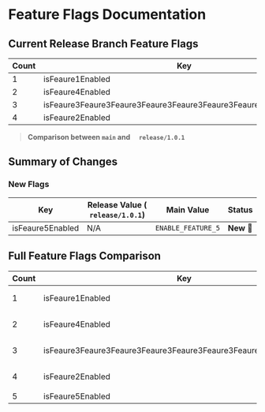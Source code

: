 # Feature Flags Documentation

## Current Release Branch Feature Flags
| Count | Key              | Value                       |
|-------|------------------|-----------------------------|
| 1 | isFeaure1Enabled | `ENABLE_FEATURE_1` |
| 2 | isFeaure4Enabled | `ENABLE_FEATURE_4` |
| 3 | isFeaure3Feaure3Feaure3Feaure3Feaure3Feaure3Feaure3Feaure3Enabled | `ENABLE_Feaure3Feaure3Feaure3Feaure3Feaure3Feaure3Feaure3Feaure_3` |
| 4 | isFeaure2Enabled | `ENABLE_FEATURE_2` |

> **Comparison between `main` and `  release/1.0.1`**

## Summary of Changes
### New Flags
| Key | Release Value (`  release/1.0.1`) | Main Value | Status |
|-----|-----------------|------------|--------|
| isFeaure5Enabled | N/A | `ENABLE_FEATURE_5` | **New 🔵** |

## Full Feature Flags Comparison
| Count | Key | Release Value (`  release/1.0.1`) | Main Value | Status |
|-------|-----|-----------------|------------|--------|
| 1 | isFeaure1Enabled | `ENABLE_FEATURE_1` | `ENABLE_FEATURE_1` | **Unchanged ⚪** |
| 2 | isFeaure4Enabled | `ENABLE_FEATURE_4` | `ENABLE_FEATURE_4` | **Unchanged ⚪** |
| 3 | isFeaure3Feaure3Feaure3Feaure3Feaure3Feaure3Feaure3Feaure3Enabled | `ENABLE_Feaure3Feaure3Feaure3Feaure3Feaure3Feaure3Feaure3Feaure_3` | `ENABLE_Feaure3Feaure3Feaure3Feaure3Feaure3Feaure3Feaure3Feaure_3` | **Unchanged ⚪** |
| 4 | isFeaure2Enabled | `ENABLE_FEATURE_2` | `ENABLE_FEATURE_2` | **Unchanged ⚪** |
| 5 | isFeaure5Enabled | `N/A` | `ENABLE_FEATURE_5` | **New 🔵** |
